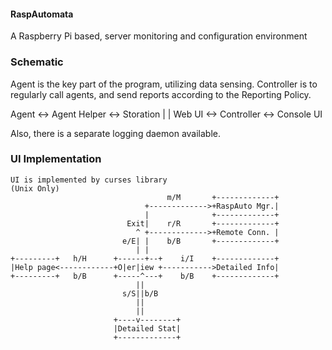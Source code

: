 #### RaspAutomata
A Raspberry Pi based, server monitoring and configuration environment

### Schematic
Agent is the key part of the program, utilizing data sensing.
Controller is to regularly call agents, and send reports according to the Reporting Policy.

Agent <-> Agent Helper <-> Storation
                |
                |
Web UI <-> Controller <-> Console UI

Also, there is a separate logging daemon available.

### UI Implementation
```
UI is implemented by curses library
(Unix Only)
                                   m/M       +-------------+
                              +------------->+RaspAuto Mgr.|
                              |              +-------------+
                          Exit|    r/R       +-------------+
                            ^ +------------->+Remote Conn. |
                         e/E| |    b/B       +-------------+
                            | |
+---------+   h/H      +------+--+    i/I    +-------------+
|Help page<------------+O|er|iew +----------->Detailed Info|
+---------+   b/B      +-----^---+    b/B    +-------------+
                            ||
                         s/S||b/B
                            ||
                            ||
                       +----v--------+
                       |Detailed Stat|
                       +-------------+
```